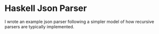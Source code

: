 # Haskell Json Parser

I wrote an example json parser following a simpler model of how recursive parsers are typically implemented.
